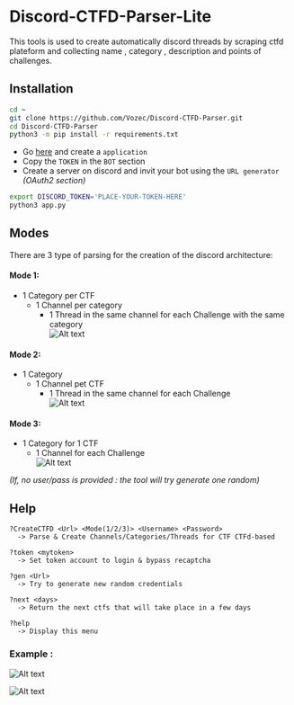 # Discord-CTFD-Parser-Lite
This tools is used to create automatically discord threads by scraping ctfd plateform and collecting name , category , description and points of challenges.


## Installation
```bash
cd ~
git clone https://github.com/Vozec/Discord-CTFD-Parser.git
cd Discord-CTFD-Parser
python3 -m pip install -r requirements.txt
```
- Go [here](https://discord.com/developers/applications) and create a ``application``
- Copy the ``TOKEN`` in the ``BOT`` section
- Create a server on discord and invit your bot using the ``URL generator`` *(OAuth2 section)*
```bash
export DISCORD_TOKEN='PLACE-YOUR-TOKEN-HERE'
python3 app.py
```
## Modes
There are 3 type of parsing for the creation of the discord architecture:

#### Mode 1:
- 1 Category per CTF
  - 1 Channel per category
    - 1 Thread in the same channel for each Challenge with the same category  
![Alt text](./.github/1.png)  

#### Mode 2:
- 1 Category
  - 1 Channel pet CTF
    - 1 Thread in the same channel for each Challenge  
![Alt text](./.github/2.png)  

#### Mode 3:
- 1 Category for 1 CTF
  - 1 Channel for each Challenge  
![Alt text](./.github/3.png)  

*(If, no user/pass is provided : the tool will try generate one random)*

## Help
```
?CreateCTFD <Url> <Mode(1/2/3)> <Username> <Password>
  -> Parse & Create Channels/Categories/Threads for CTF CTFd-based
```
```
?token <mytoken>
  -> Set token account to login & bypass recaptcha
```
```
?gen <Url>
  -> Try to generate new random credentials
```
```
?next <days>
  -> Return the next ctfs that will take place in a few days
```
```
?help
  -> Display this menu
```

### Example : 

![Alt text](./.github/4.png)  

![Alt text](./.github/5.png)
